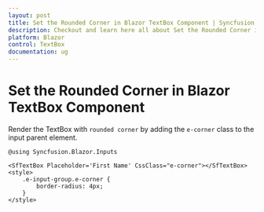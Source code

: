 ```yaml
---
layout: post
title: Set the Rounded Corner in Blazor TextBox Component | Syncfusion
description: Checkout and learn here all about Set the Rounded Corner in Syncfusion Blazor TextBox component and more.
platform: Blazor
control: TextBox
documentation: ug
---
```


# Set the Rounded Corner in Blazor TextBox Component

Render the TextBox with `rounded corner` by adding the `e-corner` class to the input parent element.

```cshtml
@using Syncfusion.Blazor.Inputs

<SfTextBox Placeholder='First Name' CssClass="e-corner"></SfTextBox>
<style>
    .e-input-group.e-corner {
        border-radius: 4px;
    }
</style>
```